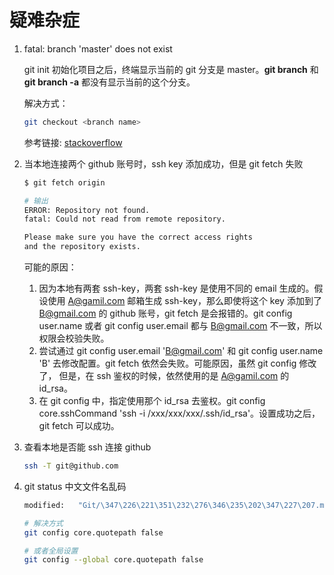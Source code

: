 # 疑难杂症

1. fatal: branch 'master' does not exist

    git init 初始化项目之后，终端显示当前的 git 分支是 master。**git branch** 和 **git branch -a** 都没有显示当前的这个分支。

    解决方式：

    ```bash
    git checkout <branch name> 
    ```
   
    参考链接: [stackoverflow](https://stackoverflow.com/questions/46915350/got-fatal-branch-master-does-not-exist-in-git)


2. 当本地连接两个 github 账号时，ssh key 添加成功，但是 git fetch 失败

   ```bash
   $ git fetch origin
   
   # 输出
   ERROR: Repository not found.
   fatal: Could not read from remote repository.
   
   Please make sure you have the correct access rights
   and the repository exists.
   ```
   
   可能的原因：
   1. 因为本地有两套 ssh-key，两套 ssh-key 是使用不同的 email 生成的。假设使用 A@gamil.com 邮箱生成 ssh-key，那么即使将这个 key 添加到了 B@gmail.com 
   的 github 账号，git fetch 是会报错的。git config user.name 或者 git config user.email 都与 B@gmail.com 不一致，所以权限会校验失败。
   2. 尝试通过 git config user.email 'B@gmail.com' 和 git config user.name 'B' 去修改配置。git fetch 依然会失败。可能原因，虽然 git config 修改了，
   但是，在 ssh 鉴权的时候，依然使用的是 A@gamil.com 的 id_rsa。
   3. 在 git config 中，指定使用那个 id_rsa 去鉴权。git config core.sshCommand 'ssh -i /xxx/xxx/xxx/.ssh/id_rsa'。设置成功之后，git fetch 可以成功。

3. 查看本地是否能 ssh 连接 github

   ```bash
   ssh -T git@github.com
   ```
   
4. git status 中文文件名乱码

   ```bash
   modified:   "Git/\347\226\221\351\232\276\346\235\202\347\227\207.md"
   
   # 解决方式
   git config core.quotepath false
   
   # 或者全局设置
   git config --global core.quotepath false
   ```